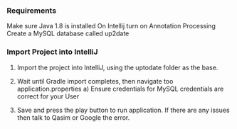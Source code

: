 ### Requirements 
Make sure Java 1.8 is installed
On Intellij turn on Annotation Processing
Create a MySQL database called up2date

### Import Project into IntelliJ

1. Import the project into IntelliJ, using the uptodate folder as the base.
2. Wait until Gradle import completes, then navigate too application.properties
  a) Ensure credentials for MySQL credentials are correct for your User
  
3. Save and press the play button to run application. If there are any issues then talk to Qasim or Google the error.
